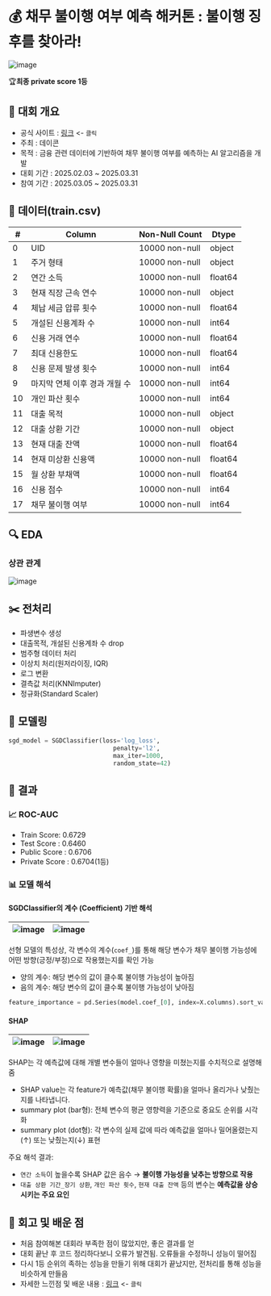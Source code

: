 # 💰 채무 불이행 여부 예측 해커톤 : 불이행 징후를 찾아라!

![image](https://github.com/user-attachments/assets/955ad114-ffac-4399-a290-343765cf0ada)

🏆**최종 private score 1등**

## 📝 대회 개요
- 공식 사이트 : [링크](https://dacon.io/competitions/official/236450/overview/description) <- `클릭`
- 주최 : 데이콘
- 목적 : 금융 관련 데이터에 기반하여 채무 불이행 여부를 예측하는 AI 알고리즘을 개발
- 대회 기간 : 2025.02.03 ~ 2025.03.31
- 참여 기간 : 2025.03.05 ~ 2025.03.31

## 📁 데이터(train.csv)
| #   | Column                   | Non-Null Count   | Dtype    |
|-----|--------------------------|------------------|----------|
| 0   | UID                      | 10000 non-null   | object   |
| 1   | 주거 형태                 | 10000 non-null   | object   |
| 2   | 연간 소득                 | 10000 non-null   | float64  |
| 3   | 현재 직장 근속 연수       | 10000 non-null   | object   |
| 4   | 체납 세금 압류 횟수       | 10000 non-null   | float64  |
| 5   | 개설된 신용계좌 수        | 10000 non-null   | int64    |
| 6   | 신용 거래 연수            | 10000 non-null   | float64  |
| 7   | 최대 신용한도             | 10000 non-null   | float64  |
| 8   | 신용 문제 발생 횟수       | 10000 non-null   | int64    |
| 9   | 마지막 연체 이후 경과 개월 수 | 10000 non-null   | int64    |
| 10  | 개인 파산 횟수            | 10000 non-null   | int64    |
| 11  | 대출 목적                 | 10000 non-null   | object   |
| 12  | 대출 상환 기간            | 10000 non-null   | object   |
| 13  | 현재 대출 잔액            | 10000 non-null   | float64  |
| 14  | 현재 미상환 신용액        | 10000 non-null   | float64  |
| 15  | 월 상환 부채액            | 10000 non-null   | float64  |
| 16  | 신용 점수                 | 10000 non-null   | int64    |
| 17  | 채무 불이행 여부          | 10000 non-null   | int64    |

## 🔍 EDA
### 상관 관계
![image](https://github.com/user-attachments/assets/7f9068e1-0bee-485c-b94e-38f35e8fea02)


## ✂️ 전처리
- 파생변수 생성
- 대출목적, 개설된 신용계좌 수 drop
- 범주형 데이터 처리
- 이상치 처리(원저라이징, IQR)
- 로그 변환
- 결측값 처리(KNNImputer)
- 정규화(Standard Scaler)

## 	🤖 모델링
```python
sgd_model = SGDClassifier(loss='log_loss',
                             penalty='l2',
                             max_iter=1000,
                             random_state=42)
```

## 🎯 결과
### 📈 ROC-AUC
- Train Score: 0.6729
- Test Score : 0.6460
- Public Score : 0.6706
- Private Score : 0.6704(1등)

### 📊 모델 해석
#### SGDClassifier의 계수 (Coefficient) 기반 해석
| ![image](https://github.com/user-attachments/assets/f7d07da4-ab8d-4aad-ae62-4e892fafc47f) | ![image](https://github.com/user-attachments/assets/fb88f1ba-e983-4fc7-81ea-a5ed96d2957a) |
|---------------------------------------------------|--------------------------------------------------------|

선형 모델의 특성상, 각 변수의 계수(`coef_`)를 통해 해당 변수가 채무 불이행 가능성에 어떤 방향(긍정/부정)으로 작용했는지를 확인 가능
- 양의 계수: 해당 변수의 값이 클수록 불이행 가능성이 높아짐
- 음의 계수: 해당 변수의 값이 클수록 불이행 가능성이 낮아짐

```python
feature_importance = pd.Series(model.coef_[0], index=X.columns).sort_values(ascending=False)
```

#### SHAP 
| ![image](https://github.com/user-attachments/assets/eef5be89-10b0-44f3-a241-6c28a4941710) | ![image](https://github.com/user-attachments/assets/4459bf4a-44cb-46be-8a25-36e5fc6de7e3) |
|---------------------------------------------------|--------------------------------------------------------|

SHAP는 각 예측값에 대해 개별 변수들이 얼마나 영향을 미쳤는지를 수치적으로 설명해줌

- SHAP value는 각 feature가 예측값(채무 불이행 확률)을 얼마나 올리거나 낮췄는지를 나타냅니다.
- summary plot (bar형): 전체 변수의 평균 영향력을 기준으로 중요도 순위를 시각화
- summary plot (dot형): 각 변수의 실제 값에 따라 예측값을 얼마나 밀어올렸는지(↑) 또는 낮췄는지(↓) 표현

주요 해석 결과:
- `연간 소득`이 높을수록 SHAP 값은 음수 → **불이행 가능성을 낮추는 방향으로 작용**
- `대출 상환 기간_장기 상환`, `개인 파산 횟수`, `현재 대출 잔액` 등의 변수는 **예측값을 상승시키는 주요 요인**

  
## 🧠 회고 및 배운 점
- 처음 참여해본 대회라 부족한 점이 많았지만, 좋은 결과를 얻
- 대회 끝난 후 코드 정리하다보니 오류가 발견됨. 오류들을 수정하니 성능이 떨어짐
- 다시 1등 순위의 족하는 성능을 만들기 위해 대회가 끝났지만, 전처리를 통해 성능을 비슷하게 만들음
- 자세한 느낀점 및 배운 내용 : [링크](https://accessible-riverbed-2b7.notion.site/1ca2f571f79c80f2beddcb08b03950de) <- `클릭`
